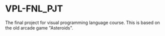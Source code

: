 # VPL-FNL_PJT
The final project for visual programming language course.
This is based on the old arcade game "Asteroids".
